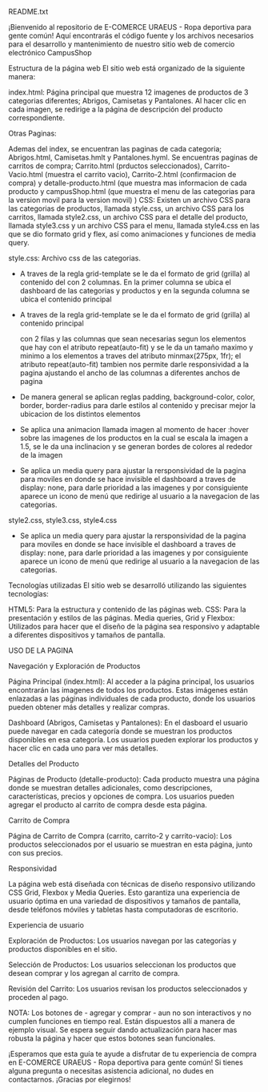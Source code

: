 README.txt

¡Bienvenido al repositorio de E-COMERCE URAEUS - Ropa deportiva para gente común! Aquí encontrarás el código fuente y los archivos necesarios para el desarrollo y mantenimiento de nuestro sitio web de comercio electrónico CampusShop

Estructura de la página web
El sitio web está organizado de la siguiente manera:

index.html: Página principal que muestra 12 imagenes de productos de 3 categorias diferentes; Abrigos, Camisetas y Pantalones. Al hacer clic en cada imagen, se redirige a la página de descripción del producto correspondiente.

Otras Paginas:

Ademas del index, se encuentran las paginas de cada categoria; Abrigos.html, Camisetas.hmlt y Pantalones.hyml. Se encuentras paginas de carritos de compra; Carrito.html (prductos seleccionados), Carrito-Vacio.html (muestra el carrito vacio), Carrito-2.html (confirmacion de compra)
y detalle-producto.html (que muestra mas informacion de cada producto y campusShop.html (que muestra el menu de las categorias para la version movil para la version movil)
)
CSS: Existen un archivo CSS para las categorias de productos, llamada style.css, un archivo CSS para los carritos, llamada style2.css, un archivo CSS para el detalle del producto, llamada style3.css y un archivo CSS para el menu, llamada style4.css
en las que se dio formato grid y flex, así como animaciones y funciones de media query.

style.css: Archivo css de las categorias.
  - A traves de la regla grid-template se le da el formato de grid (grilla) al contenido del <body> con 2 columnas. En la primer columna se ubica el dashboard de las categorias y productos y en la segunda columna se ubica el contenido principal

  - A traves de la regla grid-template se le da el formato de grid (grilla) al contenido principal <main> con 2 filas y las columnas que sean necesarias segun los elementos que hay con el atributo repeat(auto-fit) y se le da un tamaño maximo y minimo a los elementos
    a traves del atributo minmax(275px, 1fr); el atributo repeat(auto-fit) tambien nos permite darle responsividad a la pagina ajustando el ancho de las columnas a diferentes anchos de pagina

  - De manera general se aplican reglas padding, background-color, color, border, border-radius para darle estilos al contenido y precisar mejor la ubicacion de los distintos elementos

  - Se aplica una animacion llamada imagen al momento de hacer :hover sobre las imagenes de los productos en la cual se escala la imagen a 1.5, se le da una inclinacion y se generan bordes de colores al rededor de la imagen

  - Se aplica un media query para ajustar la rersponsividad de la pagina para moviles en donde se hace invisible el dashboard a traves de display: none, para darle prioridad a las imagenes y por consiguiente aparece un icono de menú que redirige al usuario a la navegacion
    de las categorias.

style2.css, style3.css, style4.css

  -  Se aplica un media query para ajustar la rersponsividad de la pagina para moviles en donde se hace invisible el dashboard a traves de display: none, para darle prioridad a las imagenes y por consiguiente aparece un icono de menú que redirige al usuario a la navegacion
     de las categorias.

Tecnologías utilizadas El sitio web se desarrolló utilizando las siguientes tecnologías:

HTML5: Para la estructura y contenido de las páginas web. CSS: Para la presentación y estilos de las páginas. Media queries, Grid y Flexbox: Utilizados para hacer que el diseño de la página sea responsivo y adaptable a diferentes dispositivos y tamaños de pantalla.

USO DE LA PAGINA

Navegación y Exploración de Productos

Página Principal (index.html): Al acceder a la página principal, los usuarios encontrarán las imagenes de todos los productos. Estas imágenes están enlazadas a las páginas individuales de cada producto, donde los usuarios pueden obtener más detalles y realizar compras.

Dashboard (Abrigos, Camisetas y Pantalones): En el dasboard el usuario puede navegar en cada categoría donde se muestran los productos disponibles en esa categoría. Los usuarios pueden explorar los productos y hacer clic en cada uno para ver más detalles.

Detalles del Producto

Páginas de Producto (detalle-producto): Cada producto muestra una página donde se muestran detalles adicionales, como descripciones, características, precios y opciones de compra. Los usuarios pueden agregar el producto al carrito de compra desde esta página.

Carrito de Compra

Página de Carrito de Compra (carrito, carrito-2 y carrito-vacio): Los productos seleccionados por el usuario se muestran en esta página, junto con sus precios.


Responsividad

La página web está diseñada con técnicas de diseño responsivo utilizando CSS Grid, Flexbox y Media Queries. Esto garantiza una experiencia de usuario óptima en una variedad de dispositivos y tamaños de pantalla, desde teléfonos móviles y tabletas hasta computadoras de escritorio.

Experiencia de usuario

Exploración de Productos: Los usuarios navegan por las categorías y productos disponibles en el sitio.

Selección de Productos: Los usuarios seleccionan los productos que desean comprar y los agregan al carrito de compra.

Revisión del Carrito: Los usuarios revisan los productos seleccionados y proceden al pago.

NOTA: Los botones de - agregar y comprar - aun no son interactivos y no cumplen funciones en tiempo real. Están dispuestos allí a manera de ejemplo visual. Se espera seguir dando actualización para hacer mas robusta la página y hacer que estos botones sean funcionales.

¡Esperamos que esta guía te ayude a disfrutar de tu experiencia de compra en E-COMERCE URAEUS - Ropa deportiva para gente común! Si tienes alguna pregunta o necesitas asistencia adicional, no dudes en contactarnos. ¡Gracias por elegirnos!
